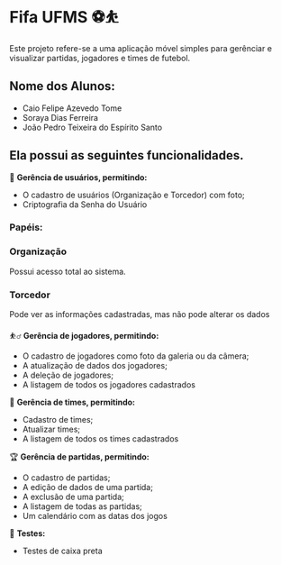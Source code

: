 # Fifa UFMS ⚽️⛹️
Este projeto refere-se a uma aplicação móvel simples para gerênciar e visualizar partidas, jogadores e times de futebol.

## Nome dos Alunos:
- Caio Felipe Azevedo Tome
- Soraya Dias Ferreira
- João Pedro Teixeira do Espírito Santo

## Ela possui as seguintes funcionalidades.

👥 **Gerência de usuários, permitindo:**
  - O cadastro de usuários (Organização e Torcedor) com foto;
  - Criptografia da Senha do Usuário

### Papéis:
### Organização
Possui acesso total ao sistema.

### Torcedor
Pode ver as informações cadastradas, mas não pode alterar os dados

⛹️‍♂️ **Gerência de jogadores, permitindo:**
  - O cadastro de jogadores como foto da galeria ou da câmera;
  - A atualização de dados dos jogadores;
  - A deleção de jogadores;
  - A listagem de todos os jogadores cadastrados

🤼 **Gerência de times, permitindo:**
  - Cadastro de times;
  - Atualizar times;
  - A listagem de todos os times cadastrados

🏆️ **Gerência de partidas, permitindo:**
  - O cadastro de partidas;
  - A edição de dados de uma partida;
  - A exclusão de uma partida;
  - A listagem de todas as partidas;
  - Um calendário com as datas dos jogos

📑 **Testes:**
- Testes de caixa preta
